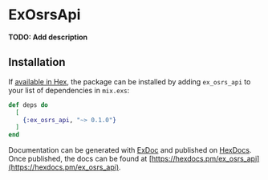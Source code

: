 # ExOsrsApi

**TODO: Add description**

## Installation

If [available in Hex](https://hex.pm/docs/publish), the package can be installed
by adding `ex_osrs_api` to your list of dependencies in `mix.exs`:

```elixir
def deps do
  [
    {:ex_osrs_api, "~> 0.1.0"}
  ]
end
```

Documentation can be generated with [ExDoc](https://github.com/elixir-lang/ex_doc)
and published on [HexDocs](https://hexdocs.pm). Once published, the docs can
be found at [https://hexdocs.pm/ex_osrs_api](https://hexdocs.pm/ex_osrs_api).

